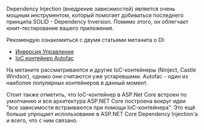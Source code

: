 Dependency Injection \(внедрение зависимостей\) является очень мощным инструментом, который помогает добиваться последнего принципа SOLID - Dependency Inversion. Помимо этого, он облегчает юнит-тестирование вашего приложения.

Рекомендую ознакомиться с двумя статьями метанита о DI:

* [Инверсия Управления](https://metanit.com/sharp/mvc5/21.1.php)
* [IoC контейнер Autofac](https://metanit.com/sharp/mvc5/21.4.php)

На метаните рассматриваются и другие IoC-контейнеры \(Ninject, Castle Windsor\), однако они считаются уже устаревшими. Autofac - один из наиболее популярных контейнеров в данный момент.

Стоит также отметить, что IoC-контейнер в ASP.Net Core встроен по умолчанию и вся архитектура ASP.NET Core построена вокруг идеи "все зависимости встраиваются при помощи IoC-контейнера". Это ещё больше упрощает использование в ASP.NET Core Dependency Injection'a и всего, что с ним связано.

